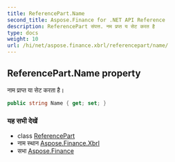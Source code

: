 ```yaml
---
title: ReferencePart.Name
second_title: Aspose.Finance for .NET API Reference
description: ReferencePart संपत्त. नम प्रप्त य सेट करत है
type: docs
weight: 10
url: /hi/net/aspose.finance.xbrl/referencepart/name/
---
```

## ReferencePart.Name property

नाम प्राप्त या सेट करता है।

```csharp
public string Name { get; set; }
```

### यह सभी देखें

* class [ReferencePart](../)
* नाम स्थान [Aspose.Finance.Xbrl](../../referencepart/)
* सभा [Aspose.Finance](../../../)


